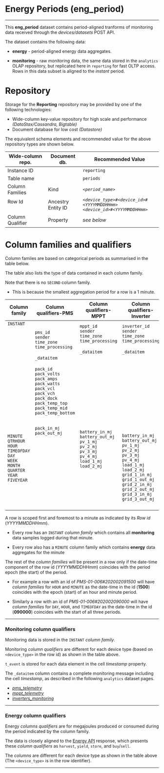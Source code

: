 
# Energy Periods (eng_period)
---

This **eng_period** dataset contains period-aligned tranforms of monitoring data received through the _devices/datasets_ POST API.

The dataset contains the following data:

- **energy** - period-aligned energy data aggregates. 

- **monitoring** - raw monitoring data, the same data stored in the `analytics` OLAP repository, but replicated here in `reporting` for fast OLTP access. Rows in this data subset is aligned to the _instant_ period.




# Repository

Storage for the **Reporting** repository may be provided by one of the following technologies:

- Wide-column key-value repository for high scale and performance _(DataStax/Cassandra, Bigtable)_
- Document database for low cost _(Datastore)_

The equivalent schema elements and recommended value for the above repository types are shown below.

Wide-column repo.       | Document db.              | Recommended Value
---                     | ---                       | ---
Instance ID             |                           | `reporting`
Table name              |                           | `periods`
Column Families         | Kind                      | _`<period_name>`_
Row Id<br><br>          | Ancestry<br>Entity ID     | _`<device_type>#<device_id>#<YYYYMMDDHHmm>`_<br>_`<device_id>#<YYYYMMDDHHmm>`_
Column Qualifier        | Property                  | _see below_




# Column families and qualifiers

Column familes are based on categorical periods as summarised in the table below. 

The table also lists the type of data contained in each column family.  

Note that there is no `SECOND` column family. 

- This is because the smallest aggregation period for a row is a 1 minute.

Column family   | Column qualifiers-PMS     | Column qualifiers-MPPT    | Column qualifiers-Inverter
---             | ---                       | ---                       | --- 
`INSTANT`<br><br><br><br><br><br><br><br><br><br><br><br><br><br><br><br><br>  |  `pms_id`<br>`sender`<br>`time_zone`<br>`time_processing`<br><br>`_dataitem`<br><br>`pack_id`<br>`pack_volts`<br>`pack_amps`<br>`pack_watts`<br>`pack_vcl`<br>`pack_vch`<br>`pack_dock`<br>`pack_temp_top`<br>`pack_temp_mid`<br>`pack_temp_bottom` | `mppt_id`<br>`sender`<br>`time_zone`<br>`time_processing`<br><br>`_dataitem`<br><br><br><br><br><br><br><br><br><br><br><br> | `inverter_id`<br>`sender`<br>`time_zone`<br>`time_processing`<br><br>`_dataitem`<br><br><br><br><br><br><br><br><br><br><br><br> | 
`MINUTE`<br>`QTRHOUR`<br>`HOUR`<br>`TIMEOFDAY`<br>`DAY`<br>`WEEK`<br>`MONTH`<br>`QUARTER`<br>`YEAR`<br>`FIVEYEAR`<br><br><br><br> | `pack_in_mj`<br>`pack_out_mj`<br><br><br><br><br><br><br><br><br><br><br><br><br>            | `battery_in_mj`<br>`battery_out_mj`<br>`pv_1_mj`<br>`pv_2_mj`<br>`pv_3_mj`<br>`pv_4_mj`<br>`load_1_mj`<br>`load_2_mj`<br><br><br><br><br><br><br>               | `battery_in_mj`<br>`battery_out_mj`<br>`pv_1_mj`<br>`pv_2_mj`<br>`pv_3_mj`<br>`pv_4_mj`<br>`load_1_mj`<br>`load_2_mj`<br>`grid_1_in_mj`<br>`grid_1_out_mj`<br>`grid_2_in_mj`<br>`grid_2_out_mj`<br>`grid_3_in_mj`<br>`grid_3_out_mj`

A row is scoped first and foremost to a minute as indicated by its _Row id_ (_YYYYMMDDHHmm_).

- Every row has an `INSTANT` _column family_ which contains all **monitoring** data samples logged during that minute. 

- Every row also has a `MINUTE` column family which contains **energy** data aggregates for the minute

The rest of the _column families_ will be present in a row only if the date-time component of the row id (_YYYYMMDDHHmm_) coincides with the period epoch (the start) of the period. 

- For example a row with an id of _PMS-01-006#202002091500_ will have _column families_ for `HOUR` and `MINUTE` as the date-time in the id (**1500**) coincides with the epoch (start) of an hour and minute period.

- Similarly a row with an id of _PMS-01-006#202002090000_ will have _column families_ for `DAY`, `HOUR`, and `TIMEOFDAY` as the date-time in the id (**090000**) coincides with the start of all three periods.

---


### Monitoring column qualifiers

Monitoring data is stored in the `INSTANT` _column family_.

Monitoring _column qualifiers_ are different for each device type (based on `<device_type>` in the row id) as shown in the table above.

`t_event` is stored for each data element in the cell _timestamp_ property.  

The `_dataitem` column contains a complete monitoring message including the cell _timestamp_, as described in the following `analytics` dataset pages.

- _[pms_telemetry](/docs/api.sundaya.monitored.equipment/0/c/Implementation/Datasets/analytics/pms_telemetry)_
- _[mppt_telemetry](/docs/api.sundaya.monitored.equipment/0/c/Implementation/Datasets/analytics/mppt_telemetry)_
- _[inverters_monitoring](/docs/api.sundaya.monitored.equipment/0/c/Implementation/Datasets/analytics/inverter_telemetry)_


---

### Energy column qualifiers

Energy _columns  qualifiers_ are for megajoules produced or consumed during the period indicated by the column family. 

The data is closely aligned to the [Energy API](/docs/api.sundaya.monitored.equipment/0/c/Examples/GET/energy%20GET%20example) response, which presents these _column qualifiers_ as `harvest`, `yield`, `store`, and `buy`/`sell`.

The _columns_ are different for each device type as shown in the table above (The `<device_type>` is in the row identifier).


--- 